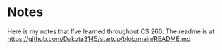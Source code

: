 # Notes

Here is my notes that I've learned throughout CS 260. The readme is at https://github.com/Dakota3145/startup/blob/main/README.md
